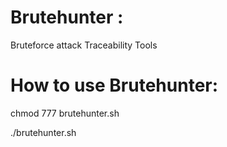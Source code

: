 # Brutehunter :
Bruteforce attack Traceability Tools

# How to use Brutehunter:

chmod 777 brutehunter.sh

./brutehunter.sh

